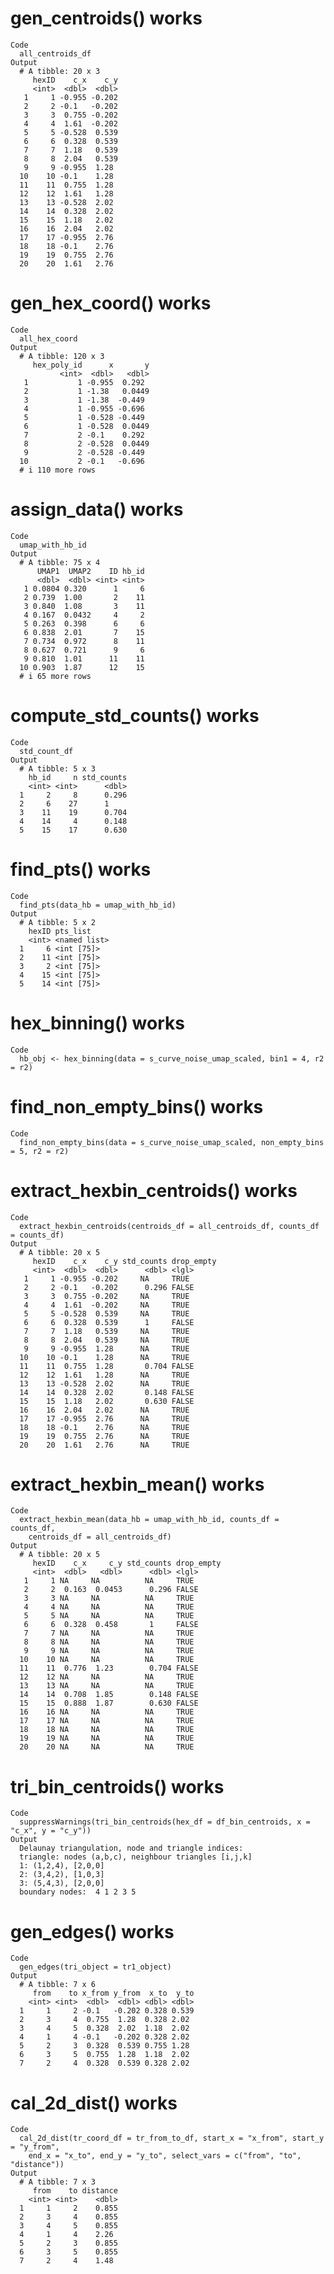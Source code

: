# gen_centroids() works

    Code
      all_centroids_df
    Output
      # A tibble: 20 x 3
         hexID    c_x    c_y
         <int>  <dbl>  <dbl>
       1     1 -0.955 -0.202
       2     2 -0.1   -0.202
       3     3  0.755 -0.202
       4     4  1.61  -0.202
       5     5 -0.528  0.539
       6     6  0.328  0.539
       7     7  1.18   0.539
       8     8  2.04   0.539
       9     9 -0.955  1.28 
      10    10 -0.1    1.28 
      11    11  0.755  1.28 
      12    12  1.61   1.28 
      13    13 -0.528  2.02 
      14    14  0.328  2.02 
      15    15  1.18   2.02 
      16    16  2.04   2.02 
      17    17 -0.955  2.76 
      18    18 -0.1    2.76 
      19    19  0.755  2.76 
      20    20  1.61   2.76 

# gen_hex_coord() works

    Code
      all_hex_coord
    Output
      # A tibble: 120 x 3
         hex_poly_id      x       y
               <int>  <dbl>   <dbl>
       1           1 -0.955  0.292 
       2           1 -1.38   0.0449
       3           1 -1.38  -0.449 
       4           1 -0.955 -0.696 
       5           1 -0.528 -0.449 
       6           1 -0.528  0.0449
       7           2 -0.1    0.292 
       8           2 -0.528  0.0449
       9           2 -0.528 -0.449 
      10           2 -0.1   -0.696 
      # i 110 more rows

# assign_data() works

    Code
      umap_with_hb_id
    Output
      # A tibble: 75 x 4
          UMAP1  UMAP2    ID hb_id
          <dbl>  <dbl> <int> <int>
       1 0.0804 0.320      1     6
       2 0.739  1.00       2    11
       3 0.840  1.08       3    11
       4 0.167  0.0432     4     2
       5 0.263  0.398      6     6
       6 0.838  2.01       7    15
       7 0.734  0.972      8    11
       8 0.627  0.721      9     6
       9 0.810  1.01      11    11
      10 0.903  1.87      12    15
      # i 65 more rows

# compute_std_counts() works

    Code
      std_count_df
    Output
      # A tibble: 5 x 3
        hb_id     n std_counts
        <int> <int>      <dbl>
      1     2     8      0.296
      2     6    27      1    
      3    11    19      0.704
      4    14     4      0.148
      5    15    17      0.630

# find_pts() works

    Code
      find_pts(data_hb = umap_with_hb_id)
    Output
      # A tibble: 5 x 2
        hexID pts_list    
        <int> <named list>
      1     6 <int [75]>  
      2    11 <int [75]>  
      3     2 <int [75]>  
      4    15 <int [75]>  
      5    14 <int [75]>  

# hex_binning() works

    Code
      hb_obj <- hex_binning(data = s_curve_noise_umap_scaled, bin1 = 4, r2 = r2)

# find_non_empty_bins() works

    Code
      find_non_empty_bins(data = s_curve_noise_umap_scaled, non_empty_bins = 5, r2 = r2)

# extract_hexbin_centroids() works

    Code
      extract_hexbin_centroids(centroids_df = all_centroids_df, counts_df = counts_df)
    Output
      # A tibble: 20 x 5
         hexID    c_x    c_y std_counts drop_empty
         <int>  <dbl>  <dbl>      <dbl> <lgl>     
       1     1 -0.955 -0.202     NA     TRUE      
       2     2 -0.1   -0.202      0.296 FALSE     
       3     3  0.755 -0.202     NA     TRUE      
       4     4  1.61  -0.202     NA     TRUE      
       5     5 -0.528  0.539     NA     TRUE      
       6     6  0.328  0.539      1     FALSE     
       7     7  1.18   0.539     NA     TRUE      
       8     8  2.04   0.539     NA     TRUE      
       9     9 -0.955  1.28      NA     TRUE      
      10    10 -0.1    1.28      NA     TRUE      
      11    11  0.755  1.28       0.704 FALSE     
      12    12  1.61   1.28      NA     TRUE      
      13    13 -0.528  2.02      NA     TRUE      
      14    14  0.328  2.02       0.148 FALSE     
      15    15  1.18   2.02       0.630 FALSE     
      16    16  2.04   2.02      NA     TRUE      
      17    17 -0.955  2.76      NA     TRUE      
      18    18 -0.1    2.76      NA     TRUE      
      19    19  0.755  2.76      NA     TRUE      
      20    20  1.61   2.76      NA     TRUE      

# extract_hexbin_mean() works

    Code
      extract_hexbin_mean(data_hb = umap_with_hb_id, counts_df = counts_df,
        centroids_df = all_centroids_df)
    Output
      # A tibble: 20 x 5
         hexID    c_x     c_y std_counts drop_empty
         <int>  <dbl>   <dbl>      <dbl> <lgl>     
       1     1 NA     NA          NA     TRUE      
       2     2  0.163  0.0453      0.296 FALSE     
       3     3 NA     NA          NA     TRUE      
       4     4 NA     NA          NA     TRUE      
       5     5 NA     NA          NA     TRUE      
       6     6  0.328  0.458       1     FALSE     
       7     7 NA     NA          NA     TRUE      
       8     8 NA     NA          NA     TRUE      
       9     9 NA     NA          NA     TRUE      
      10    10 NA     NA          NA     TRUE      
      11    11  0.776  1.23        0.704 FALSE     
      12    12 NA     NA          NA     TRUE      
      13    13 NA     NA          NA     TRUE      
      14    14  0.708  1.85        0.148 FALSE     
      15    15  0.888  1.87        0.630 FALSE     
      16    16 NA     NA          NA     TRUE      
      17    17 NA     NA          NA     TRUE      
      18    18 NA     NA          NA     TRUE      
      19    19 NA     NA          NA     TRUE      
      20    20 NA     NA          NA     TRUE      

# tri_bin_centroids() works

    Code
      suppressWarnings(tri_bin_centroids(hex_df = df_bin_centroids, x = "c_x", y = "c_y"))
    Output
      Delaunay triangulation, node and triangle indices:
      triangle: nodes (a,b,c), neighbour triangles [i,j,k] 
      1: (1,2,4), [2,0,0]
      2: (3,4,2), [1,0,3]
      3: (5,4,3), [2,0,0]
      boundary nodes:  4 1 2 3 5 

# gen_edges() works

    Code
      gen_edges(tri_object = tr1_object)
    Output
      # A tibble: 7 x 6
         from    to x_from y_from  x_to  y_to
        <int> <int>  <dbl>  <dbl> <dbl> <dbl>
      1     1     2 -0.1   -0.202 0.328 0.539
      2     3     4  0.755  1.28  0.328 2.02 
      3     4     5  0.328  2.02  1.18  2.02 
      4     1     4 -0.1   -0.202 0.328 2.02 
      5     2     3  0.328  0.539 0.755 1.28 
      6     3     5  0.755  1.28  1.18  2.02 
      7     2     4  0.328  0.539 0.328 2.02 

# cal_2d_dist() works

    Code
      cal_2d_dist(tr_coord_df = tr_from_to_df, start_x = "x_from", start_y = "y_from",
        end_x = "x_to", end_y = "y_to", select_vars = c("from", "to", "distance"))
    Output
      # A tibble: 7 x 3
         from    to distance
        <int> <int>    <dbl>
      1     1     2    0.855
      2     3     4    0.855
      3     4     5    0.855
      4     1     4    2.26 
      5     2     3    0.855
      6     3     5    0.855
      7     2     4    1.48 

